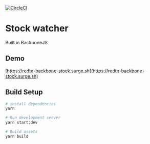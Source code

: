 [![CircleCI](https://circleci.com/gh/RedTn/backbone-stock.svg?style=svg)](https://circleci.com/gh/RedTn/backbone-stock)

# Stock watcher
Built in BackboneJS

## Demo

[https://redtn-backbone-stock.surge.sh](https://redtn-backbone-stock.surge.sh)
## Build Setup

``` bash
# install dependencies
yarn

# Run development server
yarn start:dev

# Build assets
yarn build
